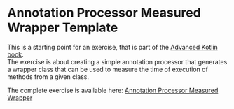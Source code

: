 # Annotation Processor Measured Wrapper Template

This is a starting point for an exercise, that is part of the [Advanced Kotlin book](https://kt.academy/book/advanced_kotlin).  
The exercise is about creating a simple annotation processor that generates a wrapper class that can be used to measure the time of execution of methods from a given class.

The complete exercise is available here: [Annotation Processor Measured Wrapper](https://kt.academy/article/e_ap_time_measurement)
